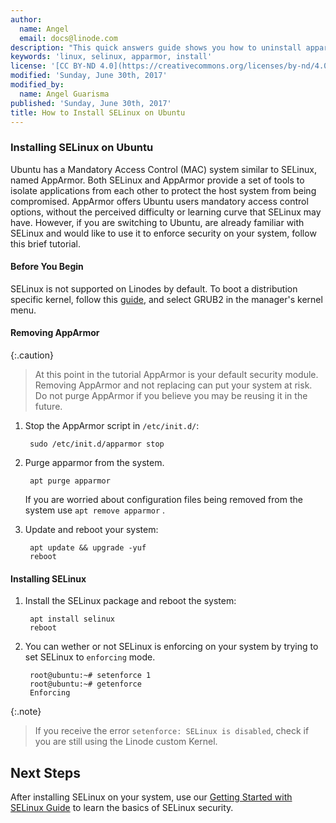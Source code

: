```yaml
---
author:
  name: Angel
  email: docs@linode.com
description: "This quick answers guide shows you how to uninstall apparmor and install SELinux on Ubuntu"
keywords: 'linux, selinux, apparmor, install'
license: '[CC BY-ND 4.0](https://creativecommons.org/licenses/by-nd/4.0)'
modified: 'Sunday, June 30th, 2017'
modified_by:
  name: Angel Guarisma
published: 'Sunday, June 30th, 2017'
title: How to Install SELinux on Ubuntu
---
```




### Installing SELinux on Ubuntu

Ubuntu has a Mandatory Access Control (MAC) system similar to SELinux, named AppArmor. Both SELinux and AppArmor provide a set of tools to isolate applications from each other to protect the host system from being compromised. AppArmor offers Ubuntu users mandatory access control options, without the perceived difficulty or learning curve that SELinux may have. However, if you are switching to Ubuntu, are already familiar with SELinux and would like to use it to enforce security on your system, follow this brief tutorial. 

#### Before You Begin

SELinux is not supported on Linodes by default. To boot a distribution specific kernel, follow this [guide](https://www.linode.com/docs/tools-reference/custom-kernels-distros/run-a-distribution-supplied-kernel-with-kvm), and select GRUB2 in the manager's kernel menu. 

#### Removing AppArmor

{:.caution}
>
>At this point in the tutorial AppArmor is your default security module. Removing AppArmor and not replacing can put your system at risk.
>Do not purge AppArmor if you believe you may be reusing it in the future. 

1. Stop the AppArmor script in `/etc/init.d/`: 

		sudo /etc/init.d/apparmor stop 

2. Purge apparmor from the system. 
	
		apt purge apparmor

	If you are worried about configuration files being removed from the system use `apt remove apparmor` . 
3. Update and reboot your system: 

		apt update && upgrade -yuf
		reboot

#### Installing SELinux

1. Install the SELinux package and reboot the system:

		apt install selinux
		reboot

2. You can wether or not SELinux is enforcing on your system by trying to set SELinux to `enforcing` mode. 

		root@ubuntu:~# setenforce 1
		root@ubuntu:~# getenforce
		Enforcing

{:.note}
>
>If you receive the error `setenforce: SELinux is disabled`, check if you are still using the Linode custom Kernel.


## Next Steps 
After installing SELinux on your system, use our [Getting Started with SELinux Guide](/docs/security/getting-started-with-selinux) to learn the basics of SELinux security. 

